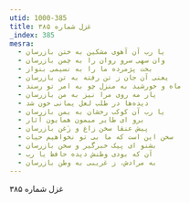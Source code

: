 ```yaml
---
utid: 1000-385
title: غزل شماره ۳۸۵
_index: 385
mesra:
  - یا رب آن آهوی مشکین به ختن بازرسان
  - وان سهی سرو روان را به چمن بازرسان
  - بخت پژمرده ما را به نسیمی بنواز
  - یعنی آن جان ز تن رفته به تن بازرسان
  - ماه و خورشید به منزل چو به امر تو رسند
  - یار مه روی مرا نیز به من بازرسان
  - دیده‌ها در طلب لعل یمانی خون شد
  - یا رب آن کوکب رخشان به یمن بازرسان
  - برو ای طایر میمون همایون آثار
  - پیش عنقا سخن زاغ و زَغن بازرسان
  - سخن این است که ما بی تو نخواهیم حیات
  - بشنو ای پیک خبرگیر و سخن بازرسان
  - آن که بودی وطنش دیده حافظ یا رب
  - به مرادش، ز غریبی به وطن بازرسان
---
```

غزل شماره ۳۸۵

